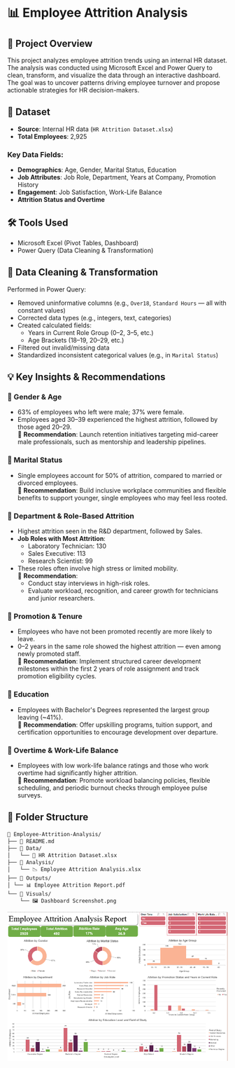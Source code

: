 # 📊 Employee Attrition Analysis

## 📄 Project Overview

This project analyzes employee attrition trends using an internal HR dataset. The analysis was conducted using Microsoft Excel and Power Query to clean, transform, and visualize the data through an interactive dashboard. The goal was to uncover patterns driving employee turnover and propose actionable strategies for HR decision-makers.

## 📂 Dataset

- **Source**: Internal HR data (`HR Attrition Dataset.xlsx`)
- **Total Employees**: 2,925

### Key Data Fields:

- **Demographics**: Age, Gender, Marital Status, Education
- **Job Attributes**: Job Role, Department, Years at Company, Promotion History
- **Engagement**: Job Satisfaction, Work-Life Balance
- **Attrition Status and Overtime**

## 🛠 Tools Used

- Microsoft Excel (Pivot Tables, Dashboard)
- Power Query (Data Cleaning & Transformation)

## 🧹 Data Cleaning & Transformation

Performed in Power Query:

- Removed uninformative columns (e.g., `Over18`, `Standard Hours` — all with constant values)
- Corrected data types (e.g., integers, text, categories)
- Created calculated fields:
  - Years in Current Role Group (0–2, 3–5, etc.)
  - Age Brackets (18–19, 20–29, etc.)
- Filtered out invalid/missing data
- Standardized inconsistent categorical values (e.g., in `Marital Status`)

## 💡 Key Insights & Recommendations

### 🔹 Gender & Age
- 63% of employees who left were male; 37% were female.
- Employees aged 30–39 experienced the highest attrition, followed by those aged 20–29.<br>
🌟 **Recommendation**: Launch retention initiatives targeting mid-career male professionals, such as mentorship and leadership pipelines.  

### 🔹 Marital Status
- Single employees account for 50% of attrition, compared to married or divorced employees.<br>
🌟 **Recommendation**: Build inclusive workplace communities and flexible benefits to support younger, single employees who may feel less rooted.

### 🔹 Department & Role-Based Attrition
- Highest attrition seen in the R\&D department, followed by Sales.
- **Job Roles with Most Attrition**:
  - Laboratory Technician: 130
  - Sales Executive: 113
  - Research Scientist: 99
- These roles often involve high stress or limited mobility.<br>
🌟 **Recommendation**:
  - Conduct stay interviews in high-risk roles.
  - Evaluate workload, recognition, and career growth for technicians and junior researchers.

### 🔹 Promotion & Tenure
- Employees who have not been promoted recently are more likely to leave.
- 0–2 years in the same role showed the highest attrition — even among newly promoted staff.<br>
🌟 **Recommendation**: Implement structured career development milestones within the first 2 years of role assignment and track promotion eligibility cycles.

### 🔹 Education
- Employees with Bachelor's Degrees represented the largest group leaving (\~41%).<br>
🌟 **Recommendation**: Offer upskilling programs, tuition support, and certification opportunities to encourage development over departure.

### 🔹 Overtime & Work-Life Balance
- Employees with low work-life balance ratings and those who work overtime had significantly higher attrition.<br>
🌟 **Recommendation**: Promote workload balancing policies, flexible scheduling, and periodic burnout checks through employee pulse surveys.

## 📁 Folder Structure

```text
📂 Employee-Attrition-Analysis/
├── 📄 README.md
├── 📂 Data/
│   └── 🧮 HR Attrition Dataset.xlsx
├── 📂 Analysis/
│   └── 📉 Employee Attrition Analysis.xlsx
├── 📂 Outputs/
│ └── 📊 Employee Attrition Report.pdf
└── 📂 Visuals/
    └── 🖼️ Dashboard Screenshot.png
```
![Dashboard Screenshot](https://github.com/Sarah-Aladwar/Employee-Attrition-Analysis/raw/main/Visuals/Dashboard%20Screenshot.PNG)
